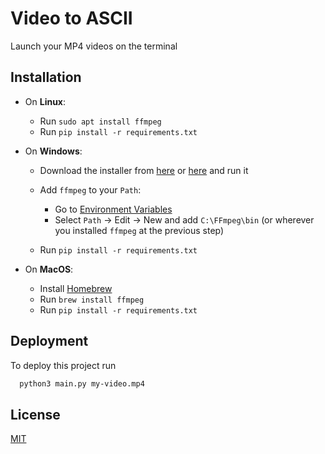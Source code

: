 
#  Video to ASCII

Launch your MP4 videos on the terminal


## Installation

* On **Linux**: 
    * Run `sudo apt install ffmpeg`
    * Run `pip install -r requirements.txt`

* On **Windows**:
    * Download the installer from [here](https://www.gyan.dev/ffmpeg/builds/) or [here](https://github.com/BtbN/FFmpeg-Builds/releases) and run it
    * Add `ffmpeg` to your `Path`:
        * Go to [Environment Variables](https://www.architectryan.com/2018/08/31/how-to-change-environment-variables-on-windows-10/)
        * Select `Path` -> Edit -> New and add `C:\FFmpeg\bin` (or wherever you installed `ffmpeg` at the previous step)

    * Run `pip install -r requirements.txt`
* On **MacOS**:
    * Install [Homebrew](https://brew.sh/)
    * Run `brew install ffmpeg`
    * Run `pip install -r requirements.txt`
## Deployment

To deploy this project run

```bash
  python3 main.py my-video.mp4
```


## License

[MIT](https://choosealicense.com/licenses/mit/)

